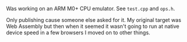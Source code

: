Was working on an ARM M0+ CPU emulator.  See `test.cpp` and `ops.h`.

Only publishing cause someone else asked for it.  My original target was Web Assembly but then when it seemed it wasn't going to run at native device speed in a few browsers I moved on to other things.
